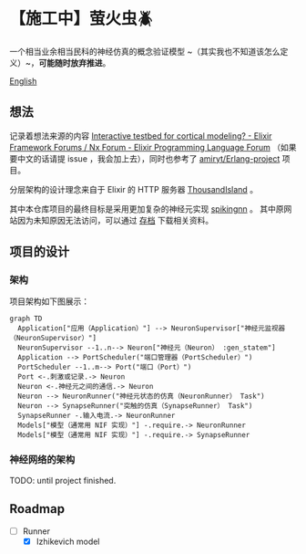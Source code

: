 # 【施工中】萤火虫🪲

一个相当业余相当民科的神经仿真的概念验证模型 ~（其实我也不知道该怎么定义）~，**可能随时放弃推进**。

[English](/README.md)

## 想法

记录着想法来源的内容 [Interactive testbed for cortical modeling? - Elixir Framework Forums / Nx Forum - Elixir Programming Language Forum](https://elixirforum.com/t/interactive-testbed-for-cortical-modeling/61178/3) （如果要中文的话请提 issue ，我会加上去），同时也参考了 [amiryt/Erlang-project](https://github.com/amiryt/Erlang-project) 项目。

分层架构的设计理念来自于 Elixir 的 HTTP 服务器 [ThousandIsland](https://github.com/mtrudel/thousand_island) 。

其中本仓库项目的最终目标是采用更加复杂的神经元实现 [spikingnn](http://spikingnn.net) 。
其中原网站因为未知原因无法访问，可以通过 [存档](https://web.archive.org/web/20190717080930/http://spikingnn.net/) 下载相关资料。

## 项目的设计

### 架构

项目架构如下图展示：

```mermaid
graph TD
  Application["应用（Application）"] --> NeuronSupervisor["神经元监视器（NeuronSupervisor）"]
  NeuronSupervisor --1..n--> Neuron["神经元（Neuron） :gen_statem"]
  Application --> PortScheduler("端口管理器（PortScheduler）")
  PortScheduler --1..m--> Port("端口（Port）")
  Port <-.刺激或记录.-> Neuron
  Neuron <-.神经元之间的通信.-> Neuron
  Neuron --> NeuronRunner("神经元状态的仿真（NeuronRunner） Task")
  Neuron --> SynapseRunner("突触的仿真（SynapseRunner） Task")
  SynapseRunner -.输入电流.-> NeuronRunner
  Models["模型（通常用 NIF 实现）"] -.require.-> NeuronRunner
  Models["模型（通常用 NIF 实现）"] -.require.-> SynapseRunner
```

### 神经网络的架构

TODO: until project finished.

## Roadmap

- [ ] Runner
  - [x] Izhikevich model
